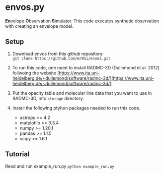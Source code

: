 # envos.py

**En**velope **O**bservation **S**imulator.
This code executes synthetic observation with creating an envelope model.

<!--
[](
project name list\
pmodes\
envos: Envelope Observation Simulator\
endo: Envelope-Disk ystem for Observation\
osimen: Observation Simulator for Model of Envelope\
osiire: Observation SImulator for Infalling Rotating Envelope\
obsend: pipeline for synthetic OBServation of ENvelope Disk systems\
obento: pipeline for synthetic OBServation of ENvelope Disk systems\
somen : Synthetic Observation for  Model of Envelope\
oden: Observation simulatior for Disk-Envelope system
)
-->

## Setup
1. Download envos from this github repository:  
`git clone https://github.com/mr91i/envos.git` 


2. To run this code, one need to install RADMC-3D (Dullemond et al. 2012) follwoing the website [https://www.ita.uni-heidelberg.de/~dullemond/software/radmc-3d/](https://www.ita.uni-heidelberg.de/~dullemond/software/radmc-3d/)

3. Put the opacity table and molecular line data that you want to use in RADMC-3D, into `storage` directory.

4. Install the following ptyhon packages needed to run this code.
    - astropy        >= 4.2
    - matplotlib     >= 3.3.4
    - numpy          >= 1.20.1
    - pandas         >= 1.1.5
    - scipy          >= 1.6.1


## Tutorial
Read and run example_run.py
`python example_run.py`

